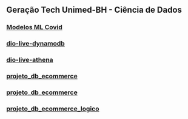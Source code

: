 ## Geração Tech Unimed-BH - Ciência de Dados

### [Modelos ML Covid](./modelos_ml_covid)

### [dio-live-dynamodb](./dio-live-dynamodb)

### [dio-live-athena](./dio-live-athena)

### [projeto_db_ecommerce](./projeto_db_ecommerce)

### [projeto_db_ecommerce](./projeto_db_oficina_os)

### [projeto_db_ecommerce_logico](./projeto_db_ecommerce_logico)